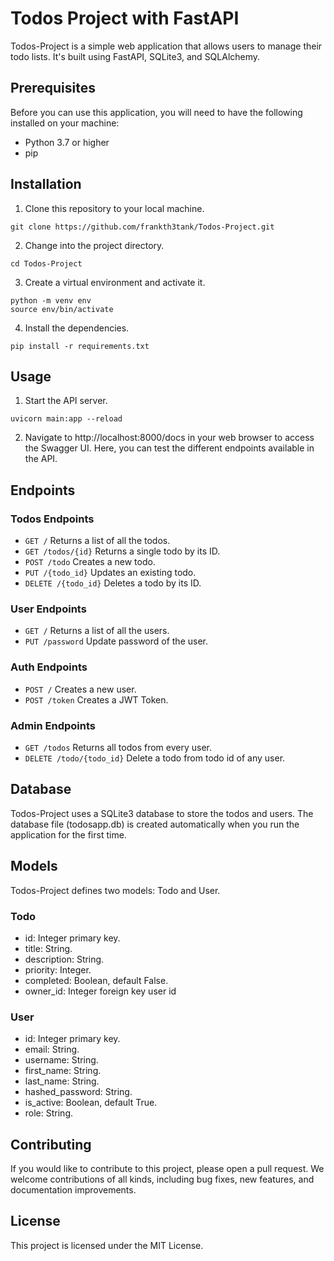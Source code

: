 # Todos Project with FastAPI
Todos-Project is a simple web application that allows users to manage their todo lists. It's built using FastAPI, SQLite3, and SQLAlchemy.

## Prerequisites
Before you can use this application, you will need to have the following installed on your machine:

- Python 3.7 or higher
- pip

## Installation
1. Clone this repository to your local machine.
```
git clone https://github.com/frankth3tank/Todos-Project.git
```
2. Change into the project directory.
```
cd Todos-Project
```
3. Create a virtual environment and activate it.
```
python -m venv env
source env/bin/activate
```
4. Install the dependencies.
```
pip install -r requirements.txt
```

## Usage
1. Start the API server.
```
uvicorn main:app --reload
```
2. Navigate to http://localhost:8000/docs in your web browser to access the Swagger UI. Here, you can test the different endpoints available in the API.

## Endpoints
### Todos Endpoints
- `GET /` Returns a list of all the todos.
- `GET /todos/{id}` Returns a single todo by its ID.
- `POST /todo` Creates a new todo.
- `PUT /{todo_id}` Updates an existing todo.
- `DELETE /{todo_id}` Deletes a todo by its ID.
### User Endpoints
- `GET /` Returns a list of all the users.
- `PUT /password` Update password of the user.
### Auth Endpoints
- `POST /` Creates a new user.
- `POST /token` Creates a JWT Token.
### Admin Endpoints
- `GET /todos` Returns all todos from every user.
- `DELETE /todo/{todo_id}` Delete a todo from todo id of any user.

## Database
Todos-Project uses a SQLite3 database to store the todos and users. The database file (todosapp.db) is created automatically when you run the application for the first time.

## Models
Todos-Project defines two models: Todo and User.
### Todo
- id: Integer primary key.
- title: String.
- description: String.
- priority: Integer.
- completed: Boolean, default False.
- owner_id: Integer foreign key user id
### User
- id: Integer primary key.
- email: String.
- username: String.
- first_name: String.
- last_name: String.
- hashed_password: String.
- is_active: Boolean, default True.
- role: String.


## Contributing
If you would like to contribute to this project, please open a pull request. We welcome contributions of all kinds, including bug fixes, new features, and documentation improvements.

## License
This project is licensed under the MIT License.